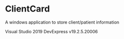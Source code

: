 # ClientCard
A windows application to store client/patient information

Visual Studio 2019
DevExpress v19.2.5.20006 
